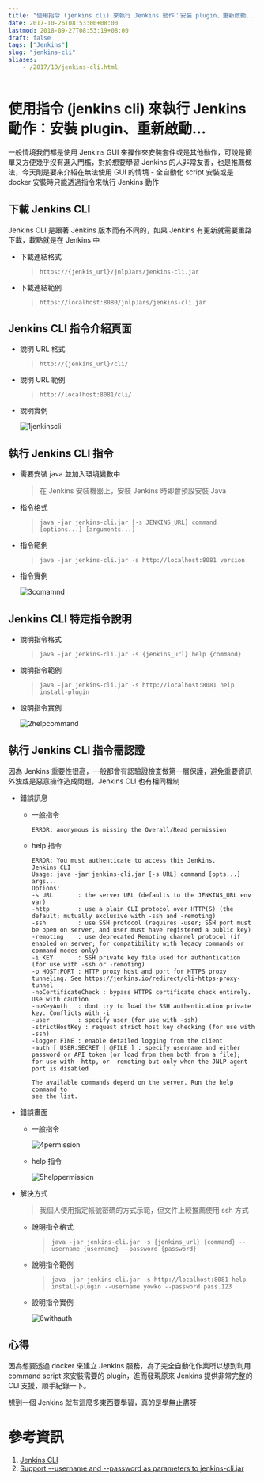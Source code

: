 ```yaml
---
title: "使用指令 (jenkins cli) 來執行 Jenkins 動作：安裝 plugin、重新啟動..."
date: 2017-10-26T08:53:00+08:00
lastmod: 2018-09-27T08:53:19+08:00
draft: false
tags: ["Jenkins"]
slug: "jenkins-cli"
aliases:
    - /2017/10/jenkins-cli.html
---
```

# 使用指令 (jenkins cli) 來執行 Jenkins 動作：安裝 plugin、重新啟動...
一般情境我們都是使用 Jenkins GUI 來操作來安裝套件或是其他動作，可說是簡單又方便幾乎沒有進入門檻，對於想要學習 Jenkins 的人非常友善，也是推薦做法，今天則是要來介紹在無法使用 GUI 的情境 - 全自動化 script 安裝或是 docker 安裝時只能透過指令來執行 Jenkins 動作

## 下載 Jenkins CLI

Jenkins CLI 是跟著 Jenkins 版本而有不同的，如果 Jenkins 有更新就需要重路下載，載點就是在 Jenkins 中

*   下載連結格式

    > `https://{jenkis_url}/jnlpJars/jenkins-cli.jar`

*   下載連結範例

    > `https://localhost:8080/jnlpJars/jenkins-cli.jar`

## Jenkins CLI 指令介紹頁面

*   說明 URL 格式

    > `http://{jenkins_url}/cli/`

*   說明 URL 範例

    > `http://localhost:8081/cli/`

*   說明實例

    ![1jenkinscli](https://user-images.githubusercontent.com/3851540/32029886-e3ae22ba-ba29-11e7-8d7b-df6492dd2491.png)

## 執行 Jenkins CLI 指令

*   需要安裝 java 並加入環境變數中

    > 在 Jenkins 安裝機器上，安裝 Jenkins 時即會預設安裝 Java

*   指令格式

    > `java -jar jenkins-cli.jar [-s JENKINS_URL] command [options...] [arguments...]`

*   指令範例

    > `java -jar jenkins-cli.jar -s http://localhost:8081 version`

*   指令實例

    ![3comamnd](https://user-images.githubusercontent.com/3851540/32029888-e3f99682-ba29-11e7-966c-d0f74eee79d4.png)

## Jenkins CLI 特定指令說明

*   說明指令格式

    > `java -jar jenkins-cli.jar -s {jenkins_url} help {command}`

*   說明指令範例

    > `java -jar jenkins-cli.jar -s http://localhost:8081 help install-plugin`

*   設明指令實例

    ![2helpcommand](https://user-images.githubusercontent.com/3851540/32029887-e3d5264e-ba29-11e7-88c8-28fbceaf52d7.png)

## 執行 Jenkins CLI 指令需認證

因為 Jenkins 重要性很高，一般都會有認驗證檢查做第一層保護，避免重要資訊外洩或是惡意操作造成問題，Jenkins CLI 也有相同機制

*   錯誤訊息
    *   一般指令

        ```
        ERROR: anonymous is missing the Overall/Read permission
        ```
    *   help 指令

        ```
        ERROR: You must authenticate to access this Jenkins.
        Jenkins CLI
        Usage: java -jar jenkins-cli.jar [-s URL] command [opts...] args...
        Options:
        -s URL       : the server URL (defaults to the JENKINS_URL env var)
        -http        : use a plain CLI protocol over HTTP(S) (the default; mutually exclusive with -ssh and -remoting)
        -ssh         : use SSH protocol (requires -user; SSH port must be open on server, and user must have registered a public key)
        -remoting    : use deprecated Remoting channel protocol (if enabled on server; for compatibility with legacy commands or command modes only)
        -i KEY       : SSH private key file used for authentication (for use with -ssh or -remoting)
        -p HOST:PORT : HTTP proxy host and port for HTTPS proxy tunneling. See https://jenkins.io/redirect/cli-https-proxy-tunnel
        -noCertificateCheck : bypass HTTPS certificate check entirely. Use with caution
        -noKeyAuth   : dont try to load the SSH authentication private key. Conflicts with -i
        -user        : specify user (for use with -ssh)
        -strictHostKey : request strict host key checking (for use with -ssh)
        -logger FINE : enable detailed logging from the client
        -auth [ USER:SECRET | @FILE ] : specify username and either password or API token (or load from them both from a file);
        for use with -http, or -remoting but only when the JNLP agent port is disabled
        
        The available commands depend on the server. Run the help command to
        see the list.
        ```

*   錯誤畫面
    *   一般指令

        ![4permission](https://user-images.githubusercontent.com/3851540/32029889-e41e63fe-ba29-11e7-9391-2376f2649c05.png)

    *   help 指令

        ![5helppermission](https://user-images.githubusercontent.com/3851540/32029890-e4485664-ba29-11e7-8f67-39288139a267.png)

*   解決方式
    > 我個人使用指定帳號密碼的方式示範，但文件上較推薦使用 ssh 方式

    *   說明指令格式

        > `java -jar jenkins-cli.jar -s {jenkins_url} {command} --username {username} --password {password}`

    *   說明指令範例

        > `java -jar jenkins-cli.jar -s http://localhost:8081 help install-plugin --username yowko --password pass.123`

    *   設明指令實例

        ![6withauth](https://user-images.githubusercontent.com/3851540/32029891-e46df9fa-ba29-11e7-832f-d86053d7d3d6.png)

## 心得

因為想要透過 docker 來建立 Jenkins 服務，為了完全自動化作業所以想到利用 command script 來安裝需要的 plugin，進而發現原來 Jenkins 提供非常完整的 CLI 支援，順手紀錄一下。

想到一個 Jenkins 就有這麼多東西要學習，真的是學無止盡呀

# 參考資訊

1.  [Jenkins CLI](https://wiki.jenkins.io/display/JENKINS/Jenkins+CLI)
2.  [Support --username and --password as parameters to jenkins-cli.jar](https://github.com/chef-cookbooks/jenkins/issues/299)
